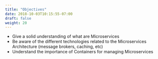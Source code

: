 ```yaml
---
title: "Objectives"
date: 2018-10-03T10:15:55-07:00
draft: false
weight: 20
---
```


- Give a solid understanding of what are Microservices
- Be aware of the different technologies related to the Microservices Architecture (message brokers, caching, etc)
- Understand the importance of Containers for managing Microservices